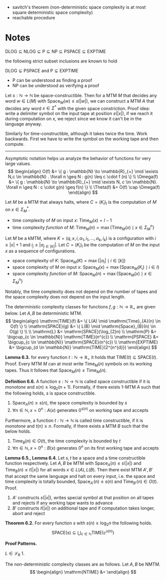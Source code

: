 
- savitch's theorem (non-deterministic space complexity is at most square deterministic space complexity)
- reachable procedure

# Notes

$\mathrm{DLOG} \subseteq \mathrm{NLOG} \subseteq \mathrm{P} \subseteq \mathrm{NP} \subseteq \mathrm{PSPACE} \subseteq \mathrm{EXPTIME}$

the following strict subset inclusions are known to hold

$\mathrm{DLOG} \subsetneq \mathrm{PSPACE}$ and $\mathrm{P} \subsetneq \mathrm{EXPTIME}$

- $\mathrm{P}$ can be understood as finding a proof
- $\mathrm{NP}$ can be understood as verifying a proof



Let $s : \mathbb{N} \to \mathbb{N}$ be space-constructible. Then for a MTM $M$ that decides any word $w \in L(M)$ with $\mathrm{Space}_{M}(w) \leq s(|w|)$, we can construct a MTM $A$ that decides any word $x \in \Sigma^{*}$ with the given space constriction. Proof idea: write a delimiter symbol on the input tape at position $s(|x|)$, if we reach it during computation on $x$, we reject since we know it can't be in the language anyway.

Similarly for time-constructible, although it takes twice the time. Work backwards. First we have to write the symbol on the working tape and then compute.

___

Asymptotic notation helps us analyze the behavior of functions for very large values.
$$
\begin{align}
O(f) &= \{ g : \mathbb{N} \to \mathbb{R}_{+} \mid \exists N,c \in \mathbb{N} . \forall n \geq N : g(n) \leq c \cdot f (n) \} \\
\Omega(f) &= \{   g : \mathbb{N}  \to \mathbb{R}_{+} \mid \exists N, c \in \mathbb{N}. \forall n \geq N : c \cdot g(n) \geq f(n)  \} \\
\Theta(f) &= O(f) \cap \Omega(f)
\end{align}
$$


Let $M$ be a MTM that always halts, where $C = (K_{i})_{l}$ is the computation of $M$ on $x \in \Sigma_{M}^{*}$.

- time complexity of $M$ on input $x$:		$\mathrm{Time}_{M}(x) = l - 1$
- time complexity *function* of $M$:		$\mathrm{Time}_{M}(n) = \max\{ \mathrm{Time}_{M}(x) \mid x \in \Sigma_{M}^{n} \}$

Let $M$ be a kMTM, where $K = (q, x, i, \alpha_{1}, i_{1}, \dots, \alpha_{k}, i_{k})$ is a configuration with $i \leq |x| + 1$ and $i_{j} \leq |\alpha_{j \in [k]}|$. Let $C = (K_{i})_{l}$ be the computation of $M$ on the input $x$ as a sequence of configurations.

- space complexity of $K$:				$\mathrm{Space}_{M}(K) = \max\{ |\alpha_{i}| \mid i \in [k] \}$
- space complexity of $M$ on input $x$:		$\mathrm{Space}_{M}(x) = \max\{ \mathrm{Space}_{M}(K_{i}) \mid i \in l \}$
- space complexity *function* of $M$:		$\mathrm{Space}_{M}(n) = \max\{ \mathrm{Space}_{M}(x) \mid x \in \Sigma_{M}^{n} \}$

Notably, the time complexity does not depend on the number of tapes and the space complexity does not depend on the input length.


The deterministic complexity classes for functions $f, g : \mathbb{N} \to \mathbb{R}_{+}$ are given below. Let $A, B$ be deterministic MTM.
$$
\begin{align}
\mathrm{TIME}(f) &= \{  L(A) \mid \mathrm{Time}_{A}(n) \in O(f) \} \\
\mathrm{SPACE}(g) &= \{ L(B) \mid \mathrm{Space}_{B}(n) \in O(g) \} \\
 \\
\mathrm{L} &= \mathrm{SPACE}(\log_{2}n) \\
\mathrm{P} &=  \bigcup_{c \in \mathbb{N}} \mathrm{TIME}(n^{c}) \\
\mathrm{PSPACE} &= \bigcup_{c \in \mathbb{N}} \mathrm{SPACE}(n^{c}) \\
\mathrm{EXPTIME} &= \bigcup_{d \in \mathbb{N}} \mathrm{TIME}(2^{n^{d}})
\end{align}
$$

**Lemma 6.3.** for every function $t : \mathbb{N} \to \mathbb{R}_{+}$ it holds that $\mathrm{TIME}(t) \subseteq \mathrm{SPACE}(t)$. Proof. Every MTM $M$ can at most write $\mathrm{Time}_{M}(n)$ symbols on its working tapes. Thus it follows that $\mathrm{Space}_{M}(n) \leq \mathrm{Time}_{M}(n)$.


**Definition 6.6.** A function $s : \mathbb{N} \to \mathbb{N}$ is called space constructible if it is *monotone* and $s(n) \geq \log_{2}(n+1)$. Formally, if there exists 1-MTM $A$ such that the following holds, $s$ is space constructible.
1. $\mathrm{Space}_{A}(n) \geq s(n)$, the space complexity is bounded by $s$
2. $\forall n \in \mathbb{N}, x = 0^{n} : A(x) \text{ generates } 0^{s(n)} \text{ on working tape and accepts}$

Furthermore, a function $t : \mathbb{N} \to \mathbb{N}$ is called time constructible, if it is *monotone* and  $t(n) \geq n$. Formally, if there exists a MTM $B$ such that the below holds.
1. $\mathrm{Time}_{B}(n) \in O(t)$, the time complexity is bounded by $t$
2. $\forall n \in \mathbb{N}, x = 0^{n} : B(x) \text{ generates } 0^{n} \text{ on its first working tape and accepts}$

**Lemma 6.5., Lemma 6.4.** Let $s, t$ be a space and a time constructible function respectively. Let $A, B$ be MTM with $\mathrm{Space}_{A}(n) \leq s(|x|)$ and $\mathrm{Time}_{B}(n) \leq t(|x|)$ for all words $x \in L(A), L(B)$. Then there exist MTM $A', B'$ that accept the same language and halt on every input, i.e. the space and time complexity is totally bounded, $\mathrm{Space}_{A'}(n) \leq s(n)$ and $\mathrm{Time}_{B'}(n) \in O(t)$. Proof.
1. $A'$ constructs $s(|x|)$, writes special symbol at that position on all tapes and rejects if any working tape wants to advance
2. $B'$ constructs $t(|x|)$ on additional tape and if computation takes longer, abort and reject


**Theorem 6.2.** For every function $s$ with $s(n) \geq \log_{2}n$ the following holds.
$$
\mathrm{SPACE}(s) \subseteq \bigcup_{c \in \mathbb{N}} \mathrm{TIME}(c^{s(n)})
$$

**Proof Patterns.**

$L \in \mathcal{L}_{\mathrm{R}}$
1. 




The non-deterministic complexity classes are as follows. Let $A, B$ be NMTM.
$$
\begin{align}
\mathrm{NTIME} &= 
\end{align}
$$
